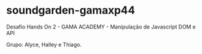# soundgarden-gamaxp44
Desafio Hands On 2 - GAMA ACADEMY - Manipulação de Javascript DOM e API

Grupo: Alyce, Halley e Thiago.
